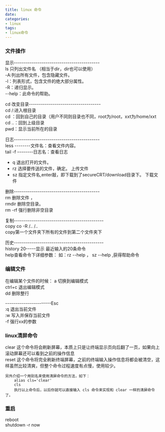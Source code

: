 ```yaml
---
title: linux 命令
date:
categories:
- linux
tags:
- linux命令
---
```


### 文件操作
显示-------------------------------------------  
ls 只列出文件名 （相当于dir，dir也可以使用）  
-A:列出所有文件，包含隐藏文件。  
-l：列表形式，包含文件的绝大部分属性。    
-R：递归显示。    
--help：此命令的帮助。  

cd 改变目录------------------------------------  
cd /:进入根目录  
cd ：回到自己的目录（用户不同则目录也不同，root为/root，xxt为/home/xxt  
cd ..：回到上级目录    
pwd：显示当前所在的目录   

日志-------------------------------------------  
less    --------文件名：查看文件内容。   
tail -f --------日志名：查看日志      
- q  退出打开的文件。      
-	rz 选择要传送的文件，确定。 上传文件     
-	sz 指定文件名,enter敲，即下载到了secureCRT/download目录下。 下载文件  

删除-------------------------------------------  
rm 删除文件 ，  
rmdir 删除空目录。  
rm -rf 强行删除非空目录  

复制---------------------------------------------  
copy co -R /.. /..   
copy第一个文件夹下所有的文件到第二个文件夹下   

历史---------------------------------------------  
history 20-----显示 最近输入的20条命令    
help查看命令下详细参数：  如：rz --help   ， sz --help ,获得帮助命令  

### 编辑文件
在编辑某个文件的时候： 
	a 切换到编辑模式   
	ctrl+c 退出编辑模式   
	dd 删除整行   

-----------------------Esc  
:q 退出当前文件    
:w 写入并保存当前文件   
-f 强行xx的参数   

### linux清屏命令
clear 这个命令将会刷新屏幕，本质上只是让终端显示页向后翻了一页，如果向上滚动屏幕还可以看到之前的操作信息  
reset 这个命令将完全刷新终端屏幕，之前的终端输入操作信息将都会被清空，这样虽然比较清爽，但整个命令过程速度有点慢，使用较少。  

	另外介绍一个用别名来使用清屏命令的方法，如下：
		alias cls='clear'
		cls
		执行以上命令后，以后你就可以直接输入 cls 命令来实现和 clear 一样的清屏命令了。


### 重启
reboot  
shutdown -r now  
